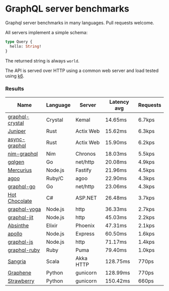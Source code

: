 <!-- README.md is generated from README.ecr, do not edit -->

# GraphQL server benchmarks

Graphql server benchmarks in many languages. Pull requests welcome.

All servers implement a simple schema:

```graphql
type Query {
  hello: String!
}
```

The returned string is always `world`.

The API is served over HTTP using a common web server and load tested using [k6](https://github.com/grafana/k6).

### Results

| Name                          | Language      | Server          | Latency avg      | Requests      |
| ----------------------------  | ------------- | --------------- | ---------------- | ------------- |
| [graphql-crystal](https://github.com/graphql-crystal/graphql) | Crystal | Kemal | 14.65ms | 6.7kps |
| [Juniper](https://github.com/graphql-rust/juniper) | Rust | Actix Web | 15.62ms | 6.3kps |
| [async-graphql](https://github.com/async-graphql/async-graphql) | Rust | Actix Web | 15.90ms | 6.2kps |
| [nim-graphql](https://github.com/status-im/nim-graphql) | Nim | Chronos | 18.03ms | 5.5kps |
| [gqlgen](https://github.com/99designs/gqlgen) | Go | net/http | 20.08ms | 4.9kps |
| [Mercurius](https://github.com/mercurius-js/mercurius) | Node.js | Fastify | 21.96ms | 4.5kps |
| [agoo](https://github.com/ohler55/agoo) | Ruby/C | agoo | 22.90ms | 4.3kps |
| [graphql-go](https://github.com/graphql-go/graphql) | Go | net/http | 23.06ms | 4.3kps |
| [Hot Chocolate](https://github.com/ChilliCream/hotchocolate) | C# | ASP.NET | 26.48ms | 3.7kps |
| [graphql-yoga](https://github.com/dotansimha/graphql-yoga) | Node.js | http | 36.33ms | 2.7kps |
| [graphql-jit](https://github.com/zalando-incubator/graphql-jit) | Node.js | http | 45.03ms | 2.2kps |
| [Absinthe](https://github.com/absinthe-graphql/absinthe) | Elixir | Phoenix | 47.31ms | 2.1kps |
| [apollo](https://github.com/apollographql/apollo-server) | Node.js | Express | 60.50ms | 1.6kps |
| [graphql-js](https://github.com/graphql/graphql-js) | Node.js | http | 71.17ms | 1.4kps |
| [graphql-ruby](https://github.com/rmosolgo/graphql-ruby) | Ruby | Puma | 79.40ms | 1.0kps |
| [Sangria](https://github.com/sangria-graphql/sangria) | Scala | Akka HTTP | 128.75ms | 770ps |
| [Graphene](https://github.com/graphql-python/graphene) | Python | gunicorn | 128.99ms | 770ps |
| [Strawberry](https://github.com/strawberry-graphql/strawberry) | Python | gunicorn | 150.42ms | 660ps |
